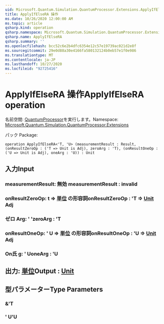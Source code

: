 ```yaml
---
uid: Microsoft.Quantum.Simulation.QuantumProcessor.Extensions.ApplyIfElseRA
title: ApplyIfElseRA 操作
ms.date: 10/26/2020 12:00:00 AM
ms.topic: article
qsharp.kind: operation
qsharp.namespace: Microsoft.Quantum.Simulation.QuantumProcessor.Extensions
qsharp.name: ApplyIfElseRA
qsharp.summary: ''
ms.openlocfilehash: bcc52c6e2b4dfc6354e12c57e19739ac021d2e8f
ms.sourcegitcommit: 29e0d88a30e4166fa580132124b0eb57e1f0e986
ms.translationtype: MT
ms.contentlocale: ja-JP
ms.lasthandoff: 10/27/2020
ms.locfileid: "92725416"
---
```

# <a name="applyifelsera-operation"></a><span data-ttu-id="143d6-102">ApplyIfElseRA 操作</span><span class="sxs-lookup"><span data-stu-id="143d6-102">ApplyIfElseRA operation</span></span>

<span data-ttu-id="143d6-103">名前空間: [QuantumProcessor](xref:Microsoft.Quantum.Simulation.QuantumProcessor.Extensions)を実行します。</span><span class="sxs-lookup"><span data-stu-id="143d6-103">Namespace: [Microsoft.Quantum.Simulation.QuantumProcessor.Extensions](xref:Microsoft.Quantum.Simulation.QuantumProcessor.Extensions)</span></span>

<span data-ttu-id="143d6-104">パック [](https://nuget.org/packages/)</span><span class="sxs-lookup"><span data-stu-id="143d6-104">Package: [](https://nuget.org/packages/)</span></span>




```qsharp
operation ApplyIfElseRA<'T, 'U> (measurementResult : Result, (onResultZeroOp : ('T => Unit is Adj), zeroArg : 'T), (onResultOneOp : ('U => Unit is Adj), oneArg : 'U)) : Unit
```


## <a name="input"></a><span data-ttu-id="143d6-105">入力</span><span class="sxs-lookup"><span data-stu-id="143d6-105">Input</span></span>

### <a name="measurementresult--__invalidresult__"></a><span data-ttu-id="143d6-106">measurementResult: __無効 <Result>__</span><span class="sxs-lookup"><span data-stu-id="143d6-106">measurementResult : __invalid<Result>__</span></span>




### <a name="onresultzeroop--t--unit-adj"></a><span data-ttu-id="143d6-107">onResultZeroOp: t => [単位](xref:microsoft.quantum.lang-ref.unit) の形容詞</span><span class="sxs-lookup"><span data-stu-id="143d6-107">onResultZeroOp : 'T => [Unit](xref:microsoft.quantum.lang-ref.unit) Adj</span></span>




### <a name="zeroarg--t"></a><span data-ttu-id="143d6-108">ゼロ Arg: ' '</span><span class="sxs-lookup"><span data-stu-id="143d6-108">zeroArg : 'T</span></span>




### <a name="onresultoneop--u--unit-adj"></a><span data-ttu-id="143d6-109">onResultOneOp: ' U => [単位](xref:microsoft.quantum.lang-ref.unit) の形容詞</span><span class="sxs-lookup"><span data-stu-id="143d6-109">onResultOneOp : 'U => [Unit](xref:microsoft.quantum.lang-ref.unit) Adj</span></span>




### <a name="onearg--u"></a><span data-ttu-id="143d6-110">On氏 g: ' U</span><span class="sxs-lookup"><span data-stu-id="143d6-110">oneArg : 'U</span></span>





## <a name="output--unit"></a><span data-ttu-id="143d6-111">出力: [単位](xref:microsoft.quantum.lang-ref.unit)</span><span class="sxs-lookup"><span data-stu-id="143d6-111">Output : [Unit](xref:microsoft.quantum.lang-ref.unit)</span></span>



## <a name="type-parameters"></a><span data-ttu-id="143d6-112">型パラメーター</span><span class="sxs-lookup"><span data-stu-id="143d6-112">Type Parameters</span></span>

### <a name="t"></a><span data-ttu-id="143d6-113">&</span><span class="sxs-lookup"><span data-stu-id="143d6-113">'T</span></span>


### <a name="u"></a><span data-ttu-id="143d6-114">' U</span><span class="sxs-lookup"><span data-stu-id="143d6-114">'U</span></span>

